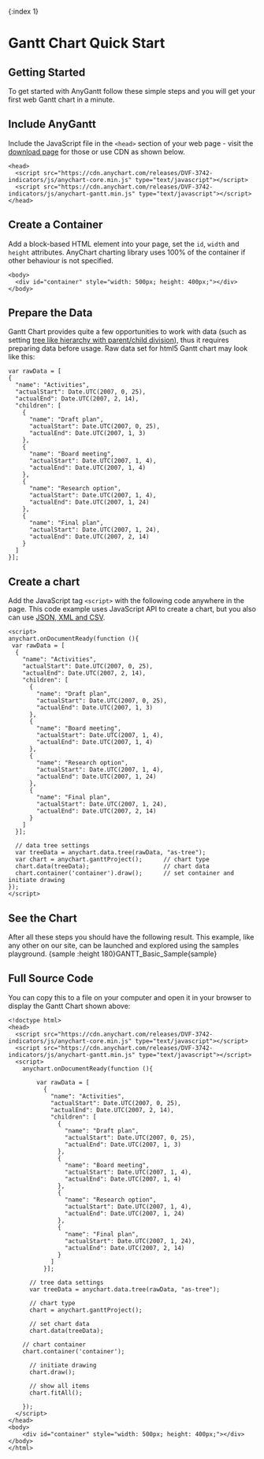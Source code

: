 {:index 1}
# Gantt Chart Quick Start

## Getting Started

To get started with AnyGantt follow these simple steps and you will get your first web Gantt chart in a minute.

## Include AnyGantt

Include the JavaScript file in the `<head>` section of your web page - visit the [download page](../Quick_Start/Downloading_AnyChart) for those or use CDN as shown below.

```
<head>
  <script src="https://cdn.anychart.com/releases/DVF-3742-indicators/js/anychart-core.min.js" type="text/javascript"></script>
  <script src="https://cdn.anychart.com/releases/DVF-3742-indicators/js/anychart-gantt.min.js" type="text/javascript"></script>
</head>
```

## Create a Container

Add a block-based HTML element into your page, set the `id`, `width` and `height` attributes. AnyChart charting library uses 100% of the container if other behaviour is not specified. 

```
<body>
  <div id="container" style="width: 500px; height: 400px;"></div>
</body>
```

## Prepare the Data

Gantt Chart provides quite a few opportunities to work with data (such as setting [tree like hierarchy with parent/child division](../Working_with_Data/Tree_Data_Model)), thus it requires preparing data before usage. Raw data set for html5 Gantt chart may look like this:

```
var rawData = [
{
  "name": "Activities",
  "actualStart": Date.UTC(2007, 0, 25),
  "actualEnd": Date.UTC(2007, 2, 14),
  "children": [
    {
      "name": "Draft plan",
      "actualStart": Date.UTC(2007, 0, 25),
      "actualEnd": Date.UTC(2007, 1, 3)
    },
    {
      "name": "Board meeting",
      "actualStart": Date.UTC(2007, 1, 4),
      "actualEnd": Date.UTC(2007, 1, 4)
    },
    {
      "name": "Research option",
      "actualStart": Date.UTC(2007, 1, 4),
      "actualEnd": Date.UTC(2007, 1, 24)
    },
    {
      "name": "Final plan",
      "actualStart": Date.UTC(2007, 1, 24),
      "actualEnd": Date.UTC(2007, 2, 14)
    }
  ]
}];
```

## Create a chart

Add the JavaScript tag `<script>` with the following code anywhere in the  page. 
This code example uses JavaScript API to create a chart, but you also can use [JSON, XML and CSV](Data_from_JSON,_XML,_CSV). 

```
<script>
anychart.onDocumentReady(function (){
 var rawData = [
  {
    "name": "Activities",
    "actualStart": Date.UTC(2007, 0, 25),
    "actualEnd": Date.UTC(2007, 2, 14),
    "children": [
      {
        "name": "Draft plan",
        "actualStart": Date.UTC(2007, 0, 25),
        "actualEnd": Date.UTC(2007, 1, 3)
      },
      {
        "name": "Board meeting",
        "actualStart": Date.UTC(2007, 1, 4),
        "actualEnd": Date.UTC(2007, 1, 4)
      },
      {
        "name": "Research option",
        "actualStart": Date.UTC(2007, 1, 4),
        "actualEnd": Date.UTC(2007, 1, 24)
      },
      {
        "name": "Final plan",
        "actualStart": Date.UTC(2007, 1, 24),
        "actualEnd": Date.UTC(2007, 2, 14)
      }
    ]
  }];
  
  // data tree settings
  var treeData = anychart.data.tree(rawData, "as-tree");
  var chart = anychart.ganttProject();      // chart type
  chart.data(treeData);                     // chart data
  chart.container('container').draw();      // set container and initiate drawing
});
</script>
```
  
## See the Chart

After all these steps you should have the following result. This example, like any other on our site, can be launched and explored using the samples playground.
{sample :height 180}GANTT\_Basic\_Sample{sample}

## Full Source Code

You can copy this to a file on your computer and open it in your browser to display the Gantt Chart shown above:

```
<!doctype html>
<head>
  <script src="https://cdn.anychart.com/releases/DVF-3742-indicators/js/anychart-core.min.js" type="text/javascript"></script>
  <script src="https://cdn.anychart.com/releases/DVF-3742-indicators/js/anychart-gantt.min.js" type="text/javascript"></script>
  <script>
	anychart.onDocumentReady(function (){
	
	    var rawData = [
	      {
	        "name": "Activities",
	        "actualStart": Date.UTC(2007, 0, 25),
	        "actualEnd": Date.UTC(2007, 2, 14),
	        "children": [
	          {
	            "name": "Draft plan",
	            "actualStart": Date.UTC(2007, 0, 25),
	            "actualEnd": Date.UTC(2007, 1, 3)
	          },
	          {
	            "name": "Board meeting",
	            "actualStart": Date.UTC(2007, 1, 4),
	            "actualEnd": Date.UTC(2007, 1, 4)
	          },
	          {
	            "name": "Research option",
	            "actualStart": Date.UTC(2007, 1, 4),
	            "actualEnd": Date.UTC(2007, 1, 24)
	          },
	          {
	            "name": "Final plan",
	            "actualStart": Date.UTC(2007, 1, 24),
	            "actualEnd": Date.UTC(2007, 2, 14)
	          }
	        ]
	      }];
	
	  // tree data settings
	  var treeData = anychart.data.tree(rawData, "as-tree");
	
	  // chart type
	  chart = anychart.ganttProject();
		
	  // set chart data
	  chart.data(treeData);

    // chart container
    chart.container('container');

	  // initiate drawing
	  chart.draw();
	  
	  // show all items 
	  chart.fitAll();
	
	});
  </script>
</head>
<body>
	<div id="container" style="width: 500px; height: 400px;"></div>
</body>
</html>
```
